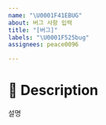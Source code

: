 ```yaml
---
name: "\U0001F41EBUG"
about: 버그 사항 입력
title: "[버그]"
labels: "\U0001F525bug"
assignees: peace0096

---
```


# 📖 Description
설명
